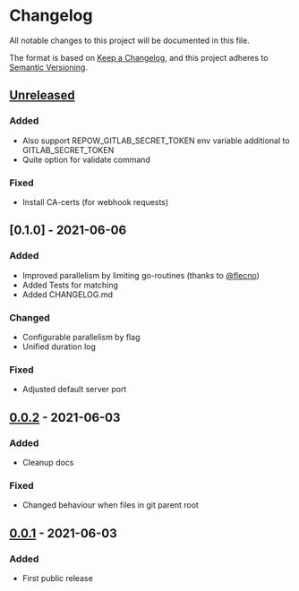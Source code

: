 # Changelog
All notable changes to this project will be documented in this file.

The format is based on [Keep a Changelog](https://keepachangelog.com/en/1.0.0/),
and this project adheres to [Semantic Versioning](https://semver.org/spec/v2.0.0.html).


## [Unreleased]

### Added
* Also support REPOW_GITLAB_SECRET_TOKEN env variable additional to GITLAB_SECRET_TOKEN
* Quite option for validate command

### Fixed
* Install CA-certs (for webhook requests)



## [0.1.0] - 2021-06-06

### Added
* Improved parallelism by limiting go-routines (thanks to [@flecno](https://github.com/flecno))
* Added Tests for matching
* Added CHANGELOG.md

### Changed
* Configurable parallelism by flag
* Unified duration log

### Fixed
* Adjusted default server port



## [0.0.2] - 2021-06-03

### Added
* Cleanup docs

### Fixed
* Changed behaviour when files in git parent root



## [0.0.1] - 2021-06-03

### Added
* First public release



[Unreleased]: https://github.com/galan/repow/compare/v0.1.0...HEAD
[0.0.2]: https://github.com/galan/repow/compare/v0.0.2...v0.1.0
[0.0.2]: https://github.com/galan/repow/compare/v0.0.1...v0.0.2
[0.0.1]: https://github.com/galan/repow/releases/tag/v0.0.1
